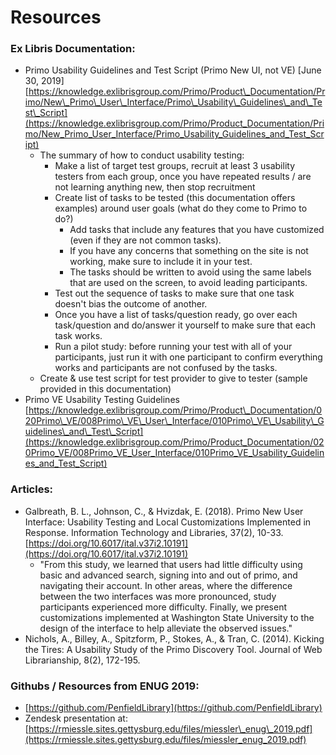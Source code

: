 # Resources

### Ex Libris Documentation:

* Primo Usability Guidelines and Test Script \(Primo New UI, not VE\) \[June 30, 2019\] [https://knowledge.exlibrisgroup.com/Primo/Product\_Documentation/Primo/New\_Primo\_User\_Interface/Primo\_Usability\_Guidelines\_and\_Test\_Script](https://knowledge.exlibrisgroup.com/Primo/Product_Documentation/Primo/New_Primo_User_Interface/Primo_Usability_Guidelines_and_Test_Script)
  * The summary of how to conduct usability testing:
    * Make a list of target test groups, recruit at least 3 usability testers from each group, once you have repeated results / are not learning anything new, then stop recruitment
    * Create list of tasks to be tested \(this documentation offers examples\) around user goals \(what do they come to Primo to do?\)
      * Add tasks that include any features that you have customized \(even if they are not common tasks\).
      * If you have any concerns that something on the site is not working, make sure to include it in your test.
      * The tasks should be written to avoid using the same labels that are used on the screen, to avoid leading participants.
    * Test out the sequence of tasks to make sure that one task doesn't bias the outcome of another. 
    * Once you have a list of tasks/question ready, go over each task/question and do/answer it yourself to make sure that each task works.
    * Run a pilot study: before running your test with all of your participants, just run it with one participant to confirm everything works and participants are not confused by the tasks. 
  * Create & use test script for test provider to give to tester \(sample provided in this documentation\)
* Primo VE Usability Testing Guidelines [https://knowledge.exlibrisgroup.com/Primo/Product\_Documentation/020Primo\_VE/008Primo\_VE\_User\_Interface/010Primo\_VE\_Usability\_Guidelines\_and\_Test\_Script](https://knowledge.exlibrisgroup.com/Primo/Product_Documentation/020Primo_VE/008Primo_VE_User_Interface/010Primo_VE_Usability_Guidelines_and_Test_Script)

### Articles:

* Galbreath, B. L., Johnson, C., & Hvizdak, E. \(2018\). Primo New User Interface: Usability Testing and Local Customizations Implemented in Response. Information Technology and Libraries, 37\(2\), 10-33. [https://doi.org/10.6017/ital.v37i2.10191](https://doi.org/10.6017/ital.v37i2.10191)
  * "From this study, we learned that users had little difficulty using basic and advanced search, signing into and out of primo, and navigating their account. In other areas, where the difference between the two interfaces was more pronounced, study participants experienced more difficulty. Finally, we present customizations implemented at Washington State University to the design of the interface to help alleviate the observed issues."
* Nichols, A., Billey, A., Spitzform, P., Stokes, A., & Tran, C. \(2014\). Kicking the Tires: A Usability Study of the Primo Discovery Tool. Journal of Web Librarianship, 8\(2\), 172-195.

### Githubs / Resources from ENUG 2019:

* [https://github.com/PenfieldLibrary](https://github.com/PenfieldLibrary)
* Zendesk presentation at: [https://rmiessle.sites.gettysburg.edu/files/miessler\_enug\_2019.pdf](https://rmiessle.sites.gettysburg.edu/files/miessler_enug_2019.pdf)

